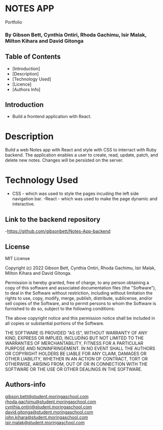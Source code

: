 # NOTES APP

Portfolio
### By Gibson Bett, Cynthia Ontiri, Rhoda Gachimu, Isir Malak, Milton Kihara and David Gitonga

## Table of Contents
+ [Introduction]
+ [Description]
+ [Technology Used]
+ [Licence]
+ [Authors Info]

## Introduction
- Build a frontend application with React.

# Description
<p>Build a web Notes app with React and style with CSS to interract with Ruby backend. The application enables a user to create, read, update, patch, and delete new notes. Changes will be persisted on the server.</p>

# Technology Used
- CSS - which was used to style the pages incuding the left side navigation bar.
-React - which was used to make the page dynamic and interactive.


## Link to the backend repository
-https://github.com/gibsonbett/Notes-App-backend

## License

MIT License

Copyright (c) 2022 Gibson Bett, Cynthia Ontiri, Rhoda Gachimu, Isir Malak, Milton Kihara and David Gitonga.

Permission is hereby granted, free of charge, to any person obtaining a copy
of this software and associated documentation files (the "Software"), to deal
in the Software without restriction, including without limitation the rights
to use, copy, modify, merge, publish, distribute, sublicense, and/or sell
copies of the Software, and to permit persons to whom the Software is
furnished to do so, subject to the following conditions:

The above copyright notice and this permission notice shall be included in all
copies or substantial portions of the Software.

THE SOFTWARE IS PROVIDED "AS IS", WITHOUT WARRANTY OF ANY KIND, EXPRESS OR
IMPLIED, INCLUDING BUT NOT LIMITED TO THE WARRANTIES OF MERCHANTABILITY,
FITNESS FOR A PARTICULAR PURPOSE AND NONINFRINGEMENT. IN NO EVENT SHALL THE
AUTHORS OR COPYRIGHT HOLDERS BE LIABLE FOR ANY CLAIM, DAMAGES OR OTHER
LIABILITY, WHETHER IN AN ACTION OF CONTRACT, TORT OR OTHERWISE, ARISING FROM,
OUT OF OR IN CONNECTION WITH THE SOFTWARE OR THE USE OR OTHER DEALINGS IN THE
SOFTWARE.

## Authors-info
gibson.bett@student.moringaschool.com
rhoda.gachimu@student.moringaschool.com
cynthia.ontiri@student.moringaschool.com
david.gitonga@student.moringaschool.com
john.kihara@student.moringaschool.com
isir.malak@student.moringaschool.com


